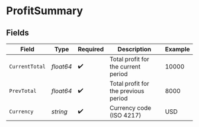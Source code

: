 # ProfitSummary


## Fields

| Field                                | Type                                 | Required                             | Description                          | Example                              |
| ------------------------------------ | ------------------------------------ | ------------------------------------ | ------------------------------------ | ------------------------------------ |
| `CurrentTotal`                       | *float64*                            | :heavy_check_mark:                   | Total profit for the current period  | 10000                                |
| `PrevTotal`                          | *float64*                            | :heavy_check_mark:                   | Total profit for the previous period | 8000                                 |
| `Currency`                           | *string*                             | :heavy_check_mark:                   | Currency code (ISO 4217)             | USD                                  |